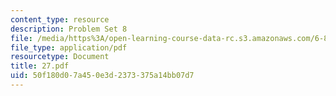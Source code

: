 ```yaml
---
content_type: resource
description: Problem Set 8
file: /media/https%3A/open-learning-course-data-rc.s3.amazonaws.com/6-821-programming-languages-fall-2002/50f180d07a450e3d2373375a14bb07d7_27.pdf
file_type: application/pdf
resourcetype: Document
title: 27.pdf
uid: 50f180d0-7a45-0e3d-2373-375a14bb07d7
---
```

